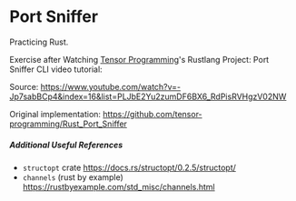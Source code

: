 # Port Sniffer

Practicing Rust.



Exercise after Watching [Tensor Programming](https://www.youtube.com/channel/UCYqCZOwHbnPwyjawKfE21wg)'s Rustlang Project: Port Sniffer CLI video tutorial:

Source: https://www.youtube.com/watch?v=-Jp7sabBCp4&index=16&list=PLJbE2Yu2zumDF6BX6_RdPisRVHgzV02NW

Original implementation: https://github.com/tensor-programming/Rust_Port_Sniffer



##### Additional Useful References

* `structopt` crate https://docs.rs/structopt/0.2.5/structopt/
* `channels` (rust by example) https://rustbyexample.com/std_misc/channels.html

